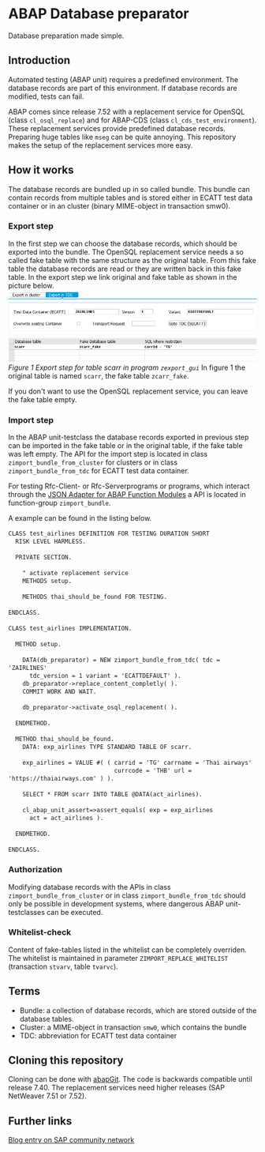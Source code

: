 # ABAP Database preparator #
Database preparation made simple.

## Introduction ##
Automated testing (ABAP unit) requires a predefined environment.
The database records are part of this environment.
If database records are modified, tests can fail.

ABAP comes since release 7.52 with a replacement service for OpenSQL (class `cl_osql_replace`)
and for ABAP-CDS (class `cl_cds_test_environment`).
These replacement services provide predefined database records.
Preparing huge tables like `mseg` can be quite annoying.
This repository makes the setup of the replacement services more easy. 

## How it works ##
The database records are bundled up in so called bundle.
This bundle can contain records from multiple tables and
is stored either in ECATT test data container
or in an cluster (binary MIME-object in transaction smw0).

### Export step ###
In the first step we can choose the database records,
which should be exported into the bundle.
The OpenSQL replacement service needs a so called fake table with the same
structure as the original table. From this fake table the database records are
read or they are written back in this fake table. In the export step we link
original and fake table as shown in the picture below.
![program zexport_gui](img/export_scarr.png)
*Figure 1 Export step for table scarr in program `zexport_gui`*
In figure 1 the original table is named `scarr`, the fake table `zcarr_fake`.

If you don't want to use the OpenSQL replacement service,
you can leave the fake table empty.

### Import step ###
In the ABAP unit-testclass the database records exported in previous step
can be imported in the fake table or in the original table, 
if the fake table was left empty.
The API for the import step is located in class `zimport_bundle_from_cluster`
for clusters or in class `zimport_bundle_from_tdc` for
ECATT test data container.

For testing Rfc-Client- or Rfc-Serverprograms or programs,
which interact through the [JSON Adapter for ABAP Function Modules](https://github.com/cesar-sap/abap_fm_json/)
a API is located in function-group `zimport_bundle`.

A example can be found in the listing below.
```ABAP
CLASS test_airlines DEFINITION FOR TESTING DURATION SHORT
  RISK LEVEL HARMLESS.
  
  PRIVATE SECTION.

    " activate replacement service	  
    METHODS setup.

    METHODS thai_should_be_found FOR TESTING.

ENDCLASS.

CLASS test_airlines IMPLEMENTATION.

  METHOD setup.

    DATA(db_preparator) = NEW zimport_bundle_from_tdc( tdc = 'ZAIRLINES'
      tdc_version = 1 variant = 'ECATTDEFAULT' ).
    db_preparator->replace_content_completly( ).
    COMMIT WORK AND WAIT.

    db_preparator->activate_osql_replacement( ).

  ENDMETHOD.

  METHOD thai_should_be_found.
    DATA: exp_airlines TYPE STANDARD TABLE OF scarr.

    exp_airlines = VALUE #( ( carrid = 'TG' carrname = 'Thai airways'
                              currcode = 'THB' url = 'https://thaiairways.com' ) ).

    SELECT * FROM scarr INTO TABLE @DATA(act_airlines).

    cl_abap_unit_assert=>assert_equals( exp = exp_airlines
      act = act_airlines ).

  ENDMETHOD.

ENDCLASS.
```

### Authorization ###
Modifying database records with the APIs in class `zimport_bundle_from_cluster` or 
in class `zimport_bundle_from_tdc` should only be possible in 
development systems, where 
dangerous ABAP unit-testclasses can be executed.

### Whitelist-check ###
Content of fake-tables listed in the whitelist can be completely
overriden. The whitelist is maintained in parameter
`ZIMPORT_REPLACE_WHITELIST` (transaction `stvarv`, table `tvarvc`).

## Terms ##

* Bundle: a collection of database records, which are stored outside
  of the database tables.
* Cluster: a MIME-object in transaction `smw0`, which contains the bundle
* TDC: abbreviation for ECATT test data container

## Cloning this repository ##
Cloning can be done with [abapGit](https://github.com/larshp/abapgit).
The code is backwards compatible until release 7.40. The replacement services
need higher releases (SAP NetWeaver 7.51 or 7.52).

## Further links ##
[Blog entry on SAP community network](https://blogs.sap.com/?p=1049057)

